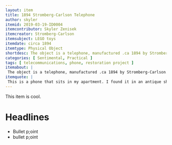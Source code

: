 ```yaml
---
layout: item
title: 1894 Stromberg-Carlson Telephone
author: skyler
itemid: 2019-03-19-ID0004
itemcontributor: Skyler Zenisek
itemcreator: Stromberg-Carlson
itemsubject: LEGO toys
itemdate: circa 1894
itemtype: Physical Object
shortdesc: The object is a telephone, manufactured .ca 1894 by Stromberg-Carlson.
categories: [ Sentimental, Practical ]
tags: [ telecommunications, phone, restoration project ]
itemabout: |
 The object is a telephone, manufactured .ca 1894 by Stromberg-Carlson. Both Stromberg and Carlson were employees of the Bell Company before quitting when the initial patents on the telephone expired because they believed that they could make a better telephone. This specific model used the first electromagnetic receiver in history, and used a more robust magneto which produced a higher voltage- making it ideal for use in rural areas along longer phone lines, earning it the nickname, "The Farmer's Friend."
itemquote: |
 This is a phone that sits in my apartment. I found it in an antique shop and did light restoration work on it, making it theoretically functional. It's a cool piece that has come to be part of my portfolio of restoring antique appliances to working order.
---
```

 
 This item is cool.
 
 # Headlines
 
 - Bullet p;oint
 - bullet p;oint
